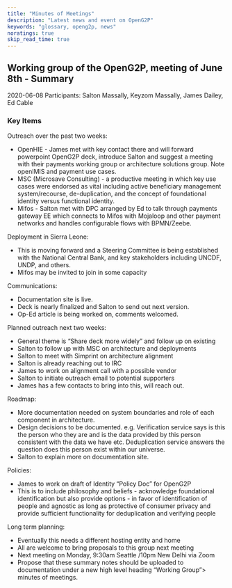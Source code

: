 ```yaml
---
title: "Minutes of Meetings"
description: "Latest news and event on OpenG2P"
keywords: "glossary, openg2p, news"
noratings: true
skip_read_time: true
---
```


## Working group of the OpenG2P, meeting of June 8th - Summary

2020-06-08
Participants:  Salton Massally, Keyzom Massally, James Dailey, Ed Cable

### Key Items

Outreach over the past two weeks:

- OpenHIE - James met with key contact there and will forward powerpoint OpenG2P deck, introduce Salton and suggest a meeting with their payments working group or architecture solutions group.  Note openIMIS and payment use cases.
- MSC (Microsave Consulting) - a productive meeting in which key use cases were endorsed as vital including active beneficiary management system/recourse, de-duplication, and the concept of foundational identity versus functional identity.
- Mifos - Salton met with DPC arranged by Ed to talk through payments gateway EE which connects to Mifos with Mojaloop and other payment networks and handles configurable flows with BPMN/Zeebe.

Deployment in Sierra Leone:

- This is moving forward and a Steering Committee is being established with the National Central Bank, and key stakeholders including UNCDF, UNDP, and others.
- Mifos may be invited to join in some capacity

Communications:

- Documentation site is live.
- Deck is nearly finalized and Salton to send out next version.
- Op-Ed article is being worked on, comments welcomed.

Planned outreach next two weeks:

- General theme is “Share deck more widely” and follow up on existing
- Salton to follow up with MSC on architecture and deployments
- Salton to meet with Simprint on architecture alignment
- Salton is already reaching out to IRC
- James to work on alignment call with a possible vendor
- Salton to initiate outreach email to potential supporters
- James has a few contacts to bring into this, will reach out.

Roadmap:

- More documentation needed on system boundaries and role of each component in architecture.
- Design decisions to be documented. e.g. Verification service says is this the person who they are and is the data provided by this person consistent with the data we have etc. Deduplication service answers the question does this person exist within our universe.
- Salton to explain more on documentation site.

Policies:

- James to work on draft of Identity “Policy Doc” for OpenG2P
- This is to include philosophy  and beliefs - acknowledge foundational identification but also provide options - in favor of identification of people and agnostic as long as protective of consumer privacy and provide sufficient functionality for deduplication and verifying people

Long term planning:

- Eventually this needs a different hosting entity and home
- All are welcome to bring proposals to this group next meeting
- Next meeting on Monday, 9:30am Seattle /10pm New Delhi via Zoom
- Propose that these summary notes should be uploaded to documentation under a new high level heading “Working Group”> minutes of meetings.
